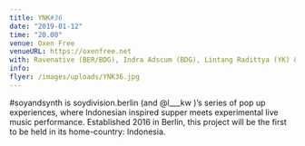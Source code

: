 ```yaml
---
title: YNK#36
date: "2019-01-12"
time: "20.00"
venue: Oxen Free
venueURL: https://oxenfree.net
with: Ravenative (BER/BDG), Indra Adscum (BDG), Lintang Radittya (YK) & Rupagangga (YK)
info:
flyer: /images/uploads/YNK36.jpg
---
```


#soyandsynth is soydivision.berlin (and @l\_\_\_kw )’s series of pop up experiences, where Indonesian inspired supper meets experimental live music performance. Established 2016 in Berlin, this project will be the first to be held in its home-country: Indonesia.
